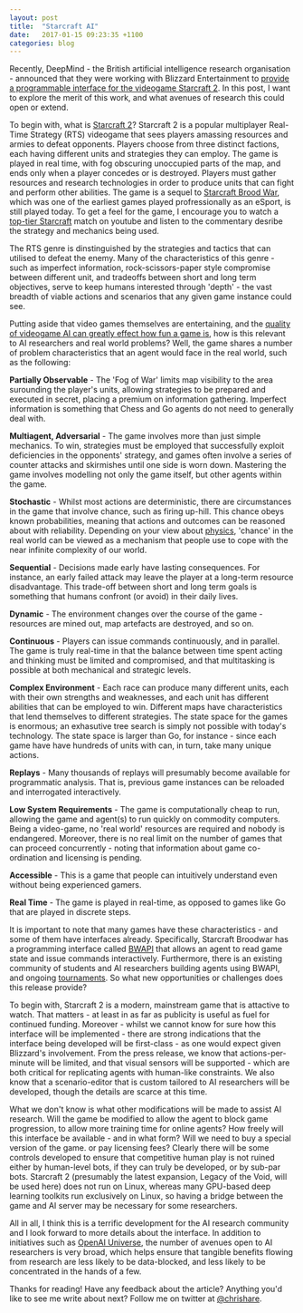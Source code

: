 ```yaml
---
layout: post
title:  "Starcraft AI"
date:   2017-01-15 09:23:35 +1100
categories: blog
---
```

Recently, DeepMind - the British artificial intelligence research organisation - announced that they were working with Blizzard Entertainment to [provide a programmable interface for the videogame Starcraft 2](https://deepmind.com/blog/deepmind-and-blizzard-release-starcraft-ii-ai-research-environment/). In this post, I want to explore the merit of this work, and what avenues of research this could open or extend.

To begin with, what is [Starcraft 2](https://en.wikipedia.org/wiki/StarCraft_II:_Wings_of_Liberty)? Starcraft 2 is a popular multiplayer Real-Time Strategy (RTS) videogame that sees players amassing resources and armies to defeat opponents. Players choose from three distinct factions, each having different units and strategies they can employ. The game is played in real time, with fog obscuring unoccupied parts of the map, and ends only when a player concedes or is destroyed. Players must gather resources and research technologies in order to produce units that can fight and perform other abilities. The game is a sequel to [Starcraft Brood War](https://en.wikipedia.org/wiki/StarCraft:_Brood_War), which was one of the earliest games played profressionally as an eSport, is still played today. To get a feel for the game, I encourage you to watch a [top-tier Starcraft](https://youtu.be/iYYkS70OGpo?list=PL480BA4B952F7E005&t=114) match on youtube and listen to the commentary desribe the strategy and mechanics being used.

The RTS genre is dinstinguished by the strategies and tactics that can utilised to defeat the enemy. Many of the characteristics of this genre - such as imperfect information, rock-scissors-paper style compromise between different unit, and tradeoffs between short and long term objectives, serve to keep humans interested through 'depth' - the vast breadth of viable actions and scenarios that any given game instance could see.  

Putting aside that video games themselves are entertaining, and the [quality of videogame AI can greatly effect how fun a game is](http://www.gamasutra.com/view/news/269634/7_examples_of_game_AI_that_every_developer_should_study.php), how is this relevant to AI researchers and real world problems? Well, the game shares a number of problem characteristics that an agent would face in the real world, such as the following: 

**Partially Observable** - The 'Fog of War' limits map visibility to the area surounding the player's units, allowing strategies to be prepared and executed in secret, placing a premium on information gathering. Imperfect information is something that Chess and Go agents do not need to generally deal with.

**Multiagent, Adversarial** - The game involves more than just simple mechanics. To win, strategies must be employed that successfully exploit deficiencies in the opponents' strategy, and games often involve a series of counter attacks and skirmishes until one side is worn down. Mastering the game involves modelling not only the game itself, but other agents within the game.

**Stochastic** - Whilst most actions are deterministic, there are circumstances in the game that involve chance, such as firing up-hill. This chance obeys known probabilities, meaning that actions and outcomes can be reasoned about with reliability. Depending on your view about [physics](https://en.wikipedia.org/wiki/Determinism), 'chance' in the real world can be viewed as a mechanism that people use to cope with the near infinite complexity of our world. 

**Sequential** - Decisions made early have lasting consequences. For instance, an early failed attack may leave the player at a long-term resource disadvantage. This trade-off between short and long term goals is something that humans confront (or avoid) in their daily lives.

**Dynamic** - The environment changes over the course of the game - resources are mined out, map artefacts are destroyed, and so on.

**Continuous** - Players can issue commands continuously, and in parallel. The game is truly real-time in that the balance between time spent acting and thinking must be limited and compromised, and that multitasking is possible at both mechanical and strategic levels.

**Complex Environment** - Each race can produce many different units, each with their own strengths and weaknesses, and each unit has different abilities that can be employed to win. Different maps have characteristics that lend themselves to different strategies. The state space for the games is enormous; an exhasutive tree search is simply not possible with today's technology. The state space is larger than Go, for instance - since each game have have hundreds of units with can, in turn, take many unique actions.

**Replays** - Many thousands of replays will presumably become available for programmatic analysis. That is, previous game instances can be reloaded and interrogated interactively.

**Low System Requirements** - The game is computationally cheap to run, allowing the game and agent(s) to run quickly on commodity computers. Being a video-game, no 'real world' resources are required and nobody is endangered. Moreover, there is no real limit on the number of games that can proceed concurrently - noting that information about game co-ordination and licensing is pending.

**Accessible** - This is a game that people can intuitively understand even without being experienced gamers.

**Real Time** - The game is played in real-time, as opposed to games like Go that are played in discrete steps.


It is important to note that many games have these characteristics - and some of them have interfaces already. Specifically, Starcraft Broodwar has a programming interface called [BWAPI](https://github.com/bwapi/bwapi) that allows an agent to read game state and issue commands interactively. Furthermore, there is an existing community of students and AI researchers building agents using BWAPI, and ongoing [tournaments](http://sscaitournament.com/). So what new opportunities or challenges does this release provide?

To begin with, Starcraft 2 is a modern, mainstream game that is attactive to watch. That matters - at least in as far as publicity is useful as fuel for continued funding. Moreover - whilst we cannot know for sure how this interface will be implemented - there are strong indications that the interface being developed will be first-class - as one would expect given Blizzard's involvement. From the press release, we know that actions-per-minute will be limited, and that visual sensors will be supported - which are both critical for replicating agents with human-like constraints. We also know that a scenario-editor that is custom tailored to AI researchers will be developed, though the details are scarce at this time.

What we don't know is what other modifications will be made to assist AI research. Will the game be modified to allow the agent to block game progression, to allow more training time for online agents? How freely will this interface be available - and in what form? Will we need to buy a special version of the game. or pay licensing fees? Clearly there will be some controls developed to ensure that competitive human play is not ruined either by human-level bots, if they can truly be developed, or by sub-par bots. Starcraft 2 (presumably the latest expansion, Legacy of the Void, will be used here) does not run on Linux, whereas many GPU-based deep learning toolkits run exclusively on Linux, so having a bridge between the game and AI server may be necessary for some researchers.

All in all, I think this is a terrific development for the AI research community and I look forward to more details about the interface. In addition to initiatives such as [OpenAI Universe](https://universe.openai.com/), the number of avenues open to AI researchers is very broad, which helps ensure that tangible benefits flowing from research are less likely to be data-blocked, and less likely to be concentrated in the hands of a few.


Thanks for reading! Have any feedback about the article? Anything you'd like to see me write about next? Follow me on twitter at [@chrishare](https://twitter.com/chrishareau).